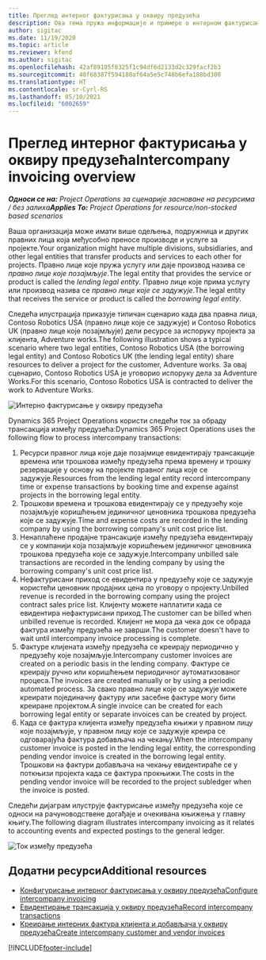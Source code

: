 ```yaml
---
title: Преглед интерног фактурисања у оквиру предузећа
description: Ова тема пружа информације и примере о интерном фактурисању између предузећа за пројекте.
author: sigitac
ms.date: 11/19/2020
ms.topic: article
ms.reviewer: kfend
ms.author: sigitac
ms.openlocfilehash: 42af89105f8325f1c94df6d2133d2c329facf2b3
ms.sourcegitcommit: 40f68387f594180af64a5e5c748b6efa188bd300
ms.translationtype: HT
ms.contentlocale: sr-Cyrl-RS
ms.lasthandoff: 05/10/2021
ms.locfileid: "6002659"
---
```

# <a name="intercompany-invoicing-overview"></a><span data-ttu-id="dbbe8-103">Преглед интерног фактурисања у оквиру предузећа</span><span class="sxs-lookup"><span data-stu-id="dbbe8-103">Intercompany invoicing overview</span></span>

<span data-ttu-id="dbbe8-104">_**Односи се на:** Project Operations за сценарије засноване на ресурсима / без залиха_</span><span class="sxs-lookup"><span data-stu-id="dbbe8-104">_**Applies To:** Project Operations for resource/non-stocked based scenarios_</span></span>

<span data-ttu-id="dbbe8-105">Ваша организација може имати више одељења, подружница и других правних лица која међусобно преносе производе и услуге за пројекте.</span><span class="sxs-lookup"><span data-stu-id="dbbe8-105">Your organization might have multiple divisions, subsidiaries, and other legal entities that transfer products and services to each other for projects.</span></span> <span data-ttu-id="dbbe8-106">Правно лице које пружа услугу или даје производ назива се *правно лице које позајмљује*.</span><span class="sxs-lookup"><span data-stu-id="dbbe8-106">The legal entity that provides the service or product is called the *lending legal entity*.</span></span> <span data-ttu-id="dbbe8-107">Правно лице које прима услугу или производ назива се *правно лице које се задужује*.</span><span class="sxs-lookup"><span data-stu-id="dbbe8-107">The legal entity that receives the service or product is called the *borrowing legal entity*.</span></span>

<span data-ttu-id="dbbe8-108">Следећа илустрација приказује типичан сценарио када два правна лица, Contoso Robotics USA (правно лице које се задужује) и Contoso Robotics UK (правно лице које позајмљује) дели ресурсе за испоруку пројекта за клијента, Adventure works.</span><span class="sxs-lookup"><span data-stu-id="dbbe8-108">The following illustration shows a typical scenario where two legal entities, Contoso Robotics USA (the borrowing legal entity) and Contoso Robotics UK (the lending legal entity) share resources to deliver a project for the customer, Adventure works.</span></span> <span data-ttu-id="dbbe8-109">За овај сценарио, Contoso Robotics USA је уговорио испоруку дела за Adventure Works.</span><span class="sxs-lookup"><span data-stu-id="dbbe8-109">For this scenario, Contoso Robotics USA is contracted to deliver the work to Adventure Works.</span></span>

![Интерно фактурисање у оквиру предузећа](./media/IntercompanyScenario.png) 

<span data-ttu-id="dbbe8-111">Dynamics 365 Project Operations користи следећи ток за обраду трансакција између предузећа:</span><span class="sxs-lookup"><span data-stu-id="dbbe8-111">Dynamics 365 Project Operations uses the following flow to process intercompany transactions:</span></span>

1. <span data-ttu-id="dbbe8-112">Ресурси правног лица које даје позајмице евидентирају трансакције времена или трошкова између предузећа према времену и трошку резервације у основу на пројекте правног лица које се задужује.</span><span class="sxs-lookup"><span data-stu-id="dbbe8-112">Resources from the lending legal entity record intercompany time or expense transactions by booking time and expense against projects in the borrowing legal entity.</span></span>
2. <span data-ttu-id="dbbe8-113">Трошкови времена и трошкова евидентирају се у предузећу које позајмљује коришћењем јединичног ценовника трошкова предузећа које се задужује.</span><span class="sxs-lookup"><span data-stu-id="dbbe8-113">Time and expense costs are recorded in the lending company by using the borrowing company's unit cost price list.</span></span>
3. <span data-ttu-id="dbbe8-114">Ненаплаћене продајне трансакције између предузећа евидентирају се у компанији која позајмљује коришћењем јединичног ценовника трошкова предузећа које се задужује.</span><span class="sxs-lookup"><span data-stu-id="dbbe8-114">Intercompany unbilled sale transactions are recorded in the lending company by using the borrowing company's unit cost price list.</span></span>
4. <span data-ttu-id="dbbe8-115">Нефактурисани приход се евидентира у предузећу које се задужује користећи ценовник продајних цена по уговору о пројекту.</span><span class="sxs-lookup"><span data-stu-id="dbbe8-115">Unbilled revenue is recorded in the borrowing company using the project contract sales price list.</span></span> <span data-ttu-id="dbbe8-116">Клијенту можете наплатити када се евидентира нефактурисани приход.</span><span class="sxs-lookup"><span data-stu-id="dbbe8-116">The customer can be billed when unbilled revenue is recorded.</span></span> <span data-ttu-id="dbbe8-117">Клијент не мора да чека док се обрада фактура између предузећа не заврши.</span><span class="sxs-lookup"><span data-stu-id="dbbe8-117">The customer doesn't have to wait until intercompany invoice processing is complete.</span></span>
5. <span data-ttu-id="dbbe8-118">Фактуре клијената између предузећа се креирају периодично у предузећу које позајмљује.</span><span class="sxs-lookup"><span data-stu-id="dbbe8-118">Intercompany customer invoices are created on a periodic basis in the lending company.</span></span> <span data-ttu-id="dbbe8-119">Фактуре се креирају ручно или коришћењем периодичног аутоматизованог процеса.</span><span class="sxs-lookup"><span data-stu-id="dbbe8-119">The invoices are created manually or by using a periodic automated process.</span></span> <span data-ttu-id="dbbe8-120">За свако правно лице које се задужује можете креирати појединачну фактуру или засебне фактуре могу бити креиране пројектом.</span><span class="sxs-lookup"><span data-stu-id="dbbe8-120">A single invoice can be created for each borrowing legal entity or separate invoices can be created by project.</span></span>
6. <span data-ttu-id="dbbe8-121">Када се фактура клијента између предузећа књижи у правном лицу које позајмљује, у правном лицу које се задужује креира се одговарајућа фактура добављача на чекању.</span><span class="sxs-lookup"><span data-stu-id="dbbe8-121">When the intercompany customer invoice is posted in the lending legal entity, the corresponding pending vendor invoice is created in the borrowing legal entity.</span></span> <span data-ttu-id="dbbe8-122">Трошкови на фактури добављача на чекању евидентираће се у поткњизи пројекта када се фактура прокњижи.</span><span class="sxs-lookup"><span data-stu-id="dbbe8-122">The costs in the pending vendor invoice will be recorded to the project subledger when the invoice is posted.</span></span>

<span data-ttu-id="dbbe8-123">Следећи дијаграм илуструје фактурисање између предузећа које се односи на рачуноводствене догађаје и очекивана књижења у главну књигу.</span><span class="sxs-lookup"><span data-stu-id="dbbe8-123">The following diagram illustrates intercompany invoicing as it relates to accounting events and expected postings to the general ledger.</span></span>

![Ток између предузећа](./media/IntercompanyFlow.png)

## <a name="additional-resources"></a><span data-ttu-id="dbbe8-125">Додатни ресурси</span><span class="sxs-lookup"><span data-stu-id="dbbe8-125">Additional resources</span></span>

- [<span data-ttu-id="dbbe8-126">Конфигурисање интерног фактурисања у оквиру предузећа</span><span class="sxs-lookup"><span data-stu-id="dbbe8-126">Configure intercompany invoicing</span></span>](configure-intercompany-invoicing.md)
- [<span data-ttu-id="dbbe8-127">Евидентирање трансакција у оквиру предузећа</span><span class="sxs-lookup"><span data-stu-id="dbbe8-127">Record intercompany transactions</span></span>](create-intercompany-transactions.md)
- [<span data-ttu-id="dbbe8-128">Креирање интерних фактура клијента и добављача у оквиру предузећа</span><span class="sxs-lookup"><span data-stu-id="dbbe8-128">Create intercompany customer and vendor invoices</span></span>](create-intercompany-customer-vendor-invoices.md)


[!INCLUDE[footer-include](../includes/footer-banner.md)]